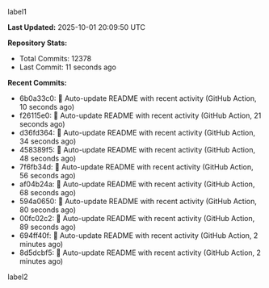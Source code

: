 
label1 
<!-- ACTIVITY_START -->
**Last Updated:** 2025-10-01 20:09:50 UTC

**Repository Stats:**
- Total Commits: 12378
- Last Commit: 11 seconds ago

**Recent Commits:**
- 6b0a33c0: 🤖 Auto-update README with recent activity (GitHub Action, 10 seconds ago)
- f26115e0: 🤖 Auto-update README with recent activity (GitHub Action, 21 seconds ago)
- d36fd364: 🤖 Auto-update README with recent activity (GitHub Action, 34 seconds ago)
- 458389f5: 🤖 Auto-update README with recent activity (GitHub Action, 48 seconds ago)
- 7f6fb34d: 🤖 Auto-update README with recent activity (GitHub Action, 56 seconds ago)
- af04b24a: 🤖 Auto-update README with recent activity (GitHub Action, 68 seconds ago)
- 594a0650: 🤖 Auto-update README with recent activity (GitHub Action, 80 seconds ago)
- 00fc02c2: 🤖 Auto-update README with recent activity (GitHub Action, 89 seconds ago)
- 694ff40f: 🤖 Auto-update README with recent activity (GitHub Action, 2 minutes ago)
- 8d5dcbf5: 🤖 Auto-update README with recent activity (GitHub Action, 2 minutes ago)
<!-- ACTIVITY_END -->

label2
